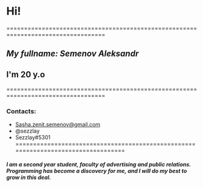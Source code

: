 # Hi!
==================================================================================
## *My fullname: Semenov Aleksandr*
## I'm 20  y.o
==================================================================================
### Contacts:
+ Sasha.zenit.semenov@gmail.com
+ @sezzlay
+ Sezzlay#5301
==================================================================================
#### *I am a second year student, faculty of advertising and public relations. Programming has become a discovery for me, and I will do my best to grow in this deal.*
 
